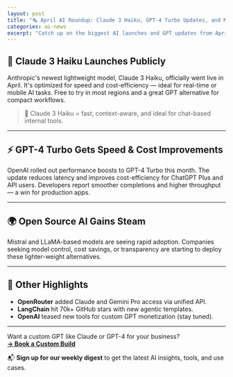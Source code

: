 ```yaml
---
layout: post
title: "🗞️ April AI Roundup: Claude 3 Haiku, GPT-4 Turbo Updates, and More"
categories: ai-news
excerpt: "Catch up on the biggest AI launches and GPT updates from April 2025 — including Claude 3 Haiku, GPT-4 Turbo improvements, and open-source momentum."
---
```


## 🚀 Claude 3 Haiku Launches Publicly

Anthropic's newest lightweight model, Claude 3 Haiku, officially went live in April. It's optimized for speed and cost-efficiency — ideal for real-time or mobile AI tasks. Free to try in most regions and a great GPT alternative for compact workflows.

> 🧠 Claude 3 Haiku = fast, context-aware, and ideal for chat-based internal tools.

---

## ⚡ GPT-4 Turbo Gets Speed & Cost Improvements

OpenAI rolled out performance boosts to GPT-4 Turbo this month. The update reduces latency and improves cost-efficiency for ChatGPT Plus and API users. Developers report smoother completions and higher throughput — a win for production apps.

---

## 🌍 Open Source AI Gains Steam

Mistral and LLaMA-based models are seeing rapid adoption. Companies seeking model control, cost savings, or transparency are starting to deploy these lighter-weight alternatives.

---

## 📢 Other Highlights

- **OpenRouter** added Claude and Gemini Pro access via unified API.
- **LangChain** hit 70k+ GitHub stars with new agentic templates.
- **OpenAI** teased new tools for custom GPT monetization (stay tuned).

---

Want a custom GPT like Claude or GPT-4 for your business?  
**[→ Book a Custom Build](https://yourcustomgpt.io/contact)**

📬 **Sign up for our weekly digest** to get the latest AI insights, tools, and use cases.
